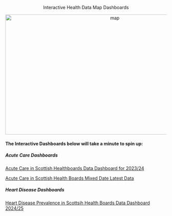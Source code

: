 <p align="center">Interactive Health Data Map Dashboards</p>

<p align="center">
  <img width="668" height="375" alt="map" src="https://github.com/user-attachments/assets/1603fb35-8773-489a-89b4-30564abfdef3" />
</p>

#### The Interactive Dashboards below will take a minute to spin up:

##### Acute Care Dashboards

[Acute Care in Scottish Healthboards Data Dashboard for 2023/24](https://health-map.onrender.com/)

[Acute Care in Scottish Health Boards Mixed Date Latest Data](https://latest-health.onrender.com/)

##### Heart Disease Dashboards

[Heart Disease Prevalence in Scottsih Health Boards Data Dashboard 2024/25](https://heart-health-wdy8.onrender.com/)



